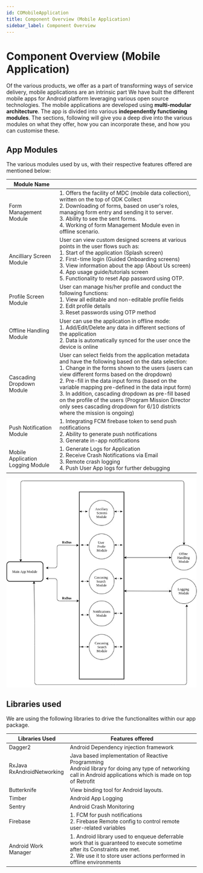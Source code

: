 ```yaml
---
id: COMobileApplication
title: Component Overview (Mobile Application)
sidebar_label: Component Overview
---
```


# Component Overview (Mobile Application)

Of the various products, we offer as a part of transforming ways of service delivery, mobile applications are an intrinsic part We have built the different mobile apps for Android platform leveraging various open source technologies. The mobile applications are developed using **multi-modular architecture**. The app is divided into various **independently functioning modules**. The sections, following will give you a deep dive into the various modules on what they offer, how you can incorporate these, and how you can customise these.

## App Modules

The various modules used by us, with their respective features offered are mentioned below:

| Module Name                       |                                                                                                                                                                                                                                                                                                                                                                                                                                                                                                                    |
|-----------------------------------|--------------------------------------------------------------------------------------------------------------------------------------------------------------------------------------------------------------------------------------------------------------------------------------------------------------------------------------------------------------------------------------------------------------------------------------------------------------------------------------------------------------------|
| Form Management Module            | 1. Offers the facility of MDC (mobile data collection), written on the top of ODK Collect<br/>2. Downloading of forms, based on user's roles, managing form entry and sending it to server.<br/>3. Ability to see the sent forms.<br/>4. Working of form Management Module even in offline scenario.                                                                                                                                                                                                                  |
| Ancilliary Screen Module          | User can view custom designed screens at various points in the user flows such as:<br/>1. Start of the application (Splash screen)<br/>2. First-time login (Guided Onboarding screens)<br/>3. View information about the app (About Us screen)<br/>4. App usage guide/tutorials screen<br/>5. Functionality to reset App password using OTP.                                                                                                                                                                            |
| Profile Screen Module             | User can manage his/her profile and conduct the following functions:<br/>1. View all editable and non-editable profile fields<br/>2. Edit profile details<br/>3. Reset passwords using OTP method                                                                                                                                                                                                                                                                                                                     |
| Offline Handling Module           | User can use the application in offline mode:<br/>1. Add/Edit/Delete any data in different sections of the application<br/>2. Data is automatically synced for the user once the device is online                                                                                                                                                                                                                                                                                                                    |
| Cascading Dropdown Module         | User can select fields from the application metadata and have the following based on the data selection:<br/>1. Change in the forms shown to the users (users can view different forms based on the dropdown)<br/>2. Pre-fill in the data input forms (based on the variable mapping pre-defined in the data input form)<br/>3. In addition, cascading dropdown as pre-fill based on the profile of the users (Program Mission Director only sees cascading dropdown for 6/10 districts where the mission is ongoing) |
| Push Notification Module          | 1. Integrating FCM firebase token to send push notifications<br/>2. Ability to generate push notifications<br/>3. Generate in-app notifications                                                                                                                                                                                                                                                                                                                                                                      |
| Mobile Application Logging Module | 1. Generate Logs for Application<br/>2. Receive Crash Notifications via Email<br/>3. Remote crash logging<br/>4. Push User App logs for further debugging                                                          |


![alt-text](../img/architecture.png)

## Libraries used

We are using the following libraries to drive the functionalites within our app package.


| Libraries Used                | Features offered                                                                                                                                                                                 |
|-------------------------------|--------------------------------------------------------------------------------------------------------------------------------------------------------------------------------------------------|
| Dagger2                       | Android Dependency injection framework                                                                                                                                                           |
| RxJava<br/>RxAndroidNetworking | Java based implementation of Reactive Programming<br>Android library for doing any type of networking call in Android applications which is made on top of Retrofit                              |
| Butterknife                   | View binding tool for Android layouts.                                                                                                                                                           |
| Timber                        | Android App Logging                                                                                                                                                                              |
| Sentry                        | Android Crash Monitoring                                                                                                                                                                         |
| Firebase                      | 1. FCM for push notifications<br>2. Firebase Remote config to control remote user-related variables                                                                                              |
| Android Work Manager          | 1. Android library used to enqueue deferrable work that is guaranteed to execute sometime after its Constraints are met.<br/>2. We use it to store user actions performed in offline environments |
